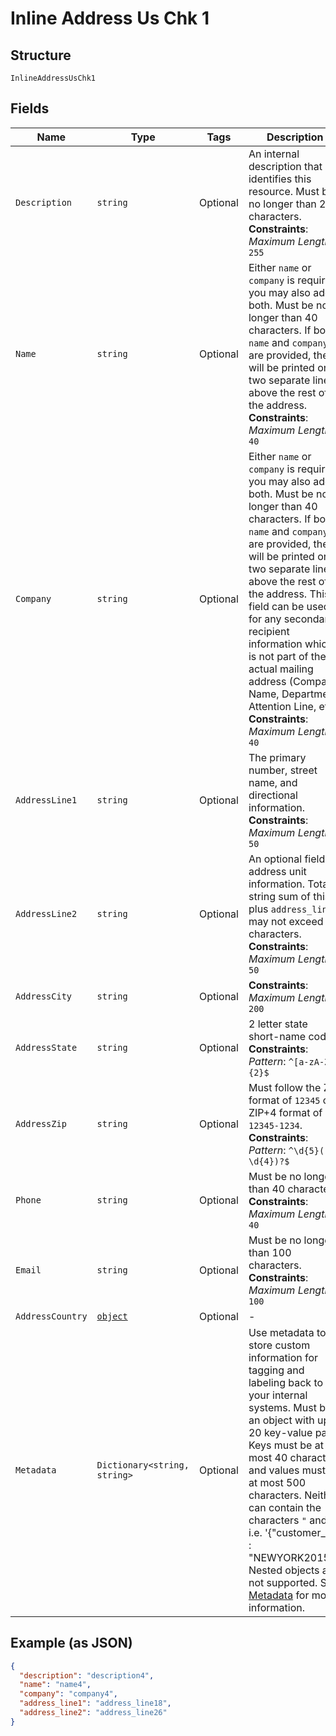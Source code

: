 
# Inline Address Us Chk 1

## Structure

`InlineAddressUsChk1`

## Fields

| Name | Type | Tags | Description |
|  --- | --- | --- | --- |
| `Description` | `string` | Optional | An internal description that identifies this resource. Must be no longer than 255 characters.<br>**Constraints**: *Maximum Length*: `255` |
| `Name` | `string` | Optional | Either `name` or `company` is required, you may also add both. Must be no longer than 40 characters. If both `name` and `company` are provided, they will be printed on two separate lines above the rest of the address.<br>**Constraints**: *Maximum Length*: `40` |
| `Company` | `string` | Optional | Either `name` or `company` is required, you may also add both. Must be no longer than 40 characters. If both `name` and `company` are provided, they will be printed on two separate lines above the rest of the address. This field can be used for any secondary recipient information which is not part of the actual mailing address (Company Name, Department, Attention Line, etc).<br>**Constraints**: *Maximum Length*: `40` |
| `AddressLine1` | `string` | Optional | The primary number, street name, and directional information.<br>**Constraints**: *Maximum Length*: `50` |
| `AddressLine2` | `string` | Optional | An optional field for address unit information. Total string sum of this plus `address_line1` may not exceed 50 characters.<br>**Constraints**: *Maximum Length*: `50` |
| `AddressCity` | `string` | Optional | **Constraints**: *Maximum Length*: `200` |
| `AddressState` | `string` | Optional | 2 letter state short-name code<br>**Constraints**: *Pattern*: `^[a-zA-Z]{2}$` |
| `AddressZip` | `string` | Optional | Must follow the ZIP format of `12345` or ZIP+4 format of `12345-1234`.<br>**Constraints**: *Pattern*: `^\d{5}(-\d{4})?$` |
| `Phone` | `string` | Optional | Must be no longer than 40 characters.<br>**Constraints**: *Maximum Length*: `40` |
| `Email` | `string` | Optional | Must be no longer than 100 characters.<br>**Constraints**: *Maximum Length*: `100` |
| `AddressCountry` | [`object`](../../doc/models/m-object-enum.md) | Optional | - |
| `Metadata` | `Dictionary<string, string>` | Optional | Use metadata to store custom information for tagging and labeling back to your internal systems. Must be an object with up to 20 key-value pairs. Keys must be at most 40 characters and values must be at most 500 characters. Neither can contain the characters `"` and `\`. i.e. '{"customer_id" : "NEWYORK2015"}' Nested objects are not supported.  See [Metadata](#section/Metadata) for more information. |

## Example (as JSON)

```json
{
  "description": "description4",
  "name": "name4",
  "company": "company4",
  "address_line1": "address_line18",
  "address_line2": "address_line26"
}
```

